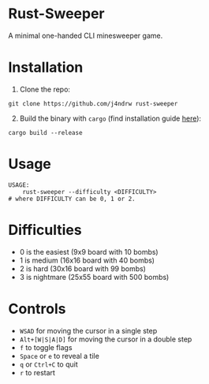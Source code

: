 # Rust-Sweeper

A minimal one-handed CLI minesweeper game.

# Installation
1. Clone the repo:
```console
git clone https://github.com/j4ndrw rust-sweeper
```
2. Build the binary with `cargo` (find installation guide [here](https://doc.rust-lang.org/cargo/getting-started/installation.html)):
```console
cargo build --release
```

# Usage
```console
USAGE:
    rust-sweeper --difficulty <DIFFICULTY>
# where DIFFICULTY can be 0, 1 or 2.
```

# Difficulties
- 0 is the easiest (9x9 board with 10 bombs)
- 1 is medium (16x16 board with 40 bombs)
- 2 is hard (30x16 board with 99 bombs)
- 3 is nightmare (25x55 board with 500 bombs)

# Controls
- `WSAD` for moving the cursor in a single step
- `Alt+[W|S|A|D]` for moving the cursor in a double step
- `f` to toggle flags
- `Space` or `e` to reveal a tile
- `q` or `Ctrl+C` to quit
- `r` to restart